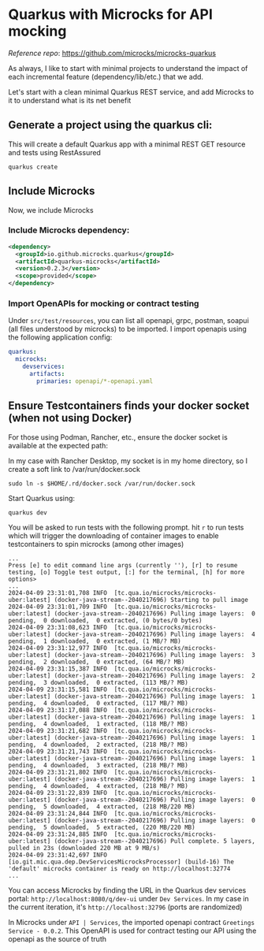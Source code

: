 # Quarkus with Microcks for API mocking

_Reference repo_: https://github.com/microcks/microcks-quarkus

As always, I like to start with minimal projects to understand the impact of each incremental feature (dependency/lib/etc.) that we add.

Let's start with a clean minimal Quarkus REST service, and add Microcks to it to understand what is its net benefit

## Generate a project using the quarkus cli:

This will create a default Quarkus app with a minimal REST GET resource and tests using RestAssured

```
quarkus create
```

## Include Microcks

Now, we include Microcks

### Include Microcks dependency:

```xml
<dependency>
  <groupId>io.github.microcks.quarkus</groupId>
  <artifactId>quarkus-microcks</artifactId>
  <version>0.2.3</version>
  <scope>provided</scope>
</dependency>
```

### Import OpenAPIs for mocking or contract testing

Under `src/test/resources`, you can list all openapi, grpc, postman, soapui (all files understood by microcks) to be imported. I import openapis using the following application config:

```yaml
quarkus:
  microcks:
    devservices:
      artifacts:
        primaries: openapi/*-openapi.yaml
```

## Ensure Testcontainers finds your docker socket (when not using Docker)

For those using Podman, Rancher, etc., ensure the docker socket is available at the expected path:

In my case with Rancher Desktop, my socket is in my home directory, so I create a soft link to /var/run/docker.sock
```
sudo ln -s $HOME/.rd/docker.sock /var/run/docker.sock
```

Start Quarkus using:
```
quarkus dev
```

You will be asked to run tests with the following prompt. hit `r` to run tests which will trigger the downloading of container images to enable testcontainers to spin microcks (among other images)

```shell
...
Press [e] to edit command line args (currently ''), [r] to resume testing, [o] Toggle test output, [:] for the terminal, [h] for more options>
...
2024-04-09 23:31:01,708 INFO  [tc.qua.io/microcks/microcks-uber:latest] (docker-java-stream--2040217696) Starting to pull image
2024-04-09 23:31:01,709 INFO  [tc.qua.io/microcks/microcks-uber:latest] (docker-java-stream--2040217696) Pulling image layers:  0 pending,  0 downloaded,  0 extracted, (0 bytes/0 bytes)
2024-04-09 23:31:08,623 INFO  [tc.qua.io/microcks/microcks-uber:latest] (docker-java-stream--2040217696) Pulling image layers:  4 pending,  1 downloaded,  0 extracted, (1 MB/? MB)
2024-04-09 23:31:12,977 INFO  [tc.qua.io/microcks/microcks-uber:latest] (docker-java-stream--2040217696) Pulling image layers:  3 pending,  2 downloaded,  0 extracted, (64 MB/? MB)
2024-04-09 23:31:15,387 INFO  [tc.qua.io/microcks/microcks-uber:latest] (docker-java-stream--2040217696) Pulling image layers:  2 pending,  3 downloaded,  0 extracted, (113 MB/? MB)
2024-04-09 23:31:15,581 INFO  [tc.qua.io/microcks/microcks-uber:latest] (docker-java-stream--2040217696) Pulling image layers:  1 pending,  4 downloaded,  0 extracted, (117 MB/? MB)
2024-04-09 23:31:17,088 INFO  [tc.qua.io/microcks/microcks-uber:latest] (docker-java-stream--2040217696) Pulling image layers:  1 pending,  4 downloaded,  1 extracted, (118 MB/? MB)
2024-04-09 23:31:21,682 INFO  [tc.qua.io/microcks/microcks-uber:latest] (docker-java-stream--2040217696) Pulling image layers:  1 pending,  4 downloaded,  2 extracted, (218 MB/? MB)
2024-04-09 23:31:21,743 INFO  [tc.qua.io/microcks/microcks-uber:latest] (docker-java-stream--2040217696) Pulling image layers:  1 pending,  4 downloaded,  3 extracted, (218 MB/? MB)
2024-04-09 23:31:21,802 INFO  [tc.qua.io/microcks/microcks-uber:latest] (docker-java-stream--2040217696) Pulling image layers:  1 pending,  4 downloaded,  4 extracted, (218 MB/? MB)
2024-04-09 23:31:22,839 INFO  [tc.qua.io/microcks/microcks-uber:latest] (docker-java-stream--2040217696) Pulling image layers:  0 pending,  5 downloaded,  4 extracted, (218 MB/220 MB)
2024-04-09 23:31:24,844 INFO  [tc.qua.io/microcks/microcks-uber:latest] (docker-java-stream--2040217696) Pulling image layers:  0 pending,  5 downloaded,  5 extracted, (220 MB/220 MB)
2024-04-09 23:31:24,885 INFO  [tc.qua.io/microcks/microcks-uber:latest] (docker-java-stream--2040217696) Pull complete. 5 layers, pulled in 23s (downloaded 220 MB at 9 MB/s)
2024-04-09 23:31:42,697 INFO  [io.git.mic.qua.dep.DevServicesMicrocksProcessor] (build-16) The 'default' microcks container is ready on http://localhost:32774
...
```

You can access Microcks by finding the URL in the Quarkus dev services portal:  `http://localhost:8080/q/dev-ui` under `Dev Services`. In my case in the current iteration, it's `http://localhost:32796` (ports are randomized)

In Microcks under `API | Services`, the imported openapi contract `Greetings Service - 0.0.2`. This OpenAPI is used for contract testing our API using the openapi as the source of truth